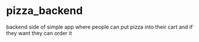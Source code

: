 # pizza_backend
backend side of simple app where people can put pizza into their cart and if they want they can order it

